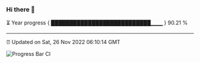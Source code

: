 ### Hi there 👋

⏳ Year progress { ███████████████████████████▁▁▁ } 90.21 %

---

⏰ Updated on Sat, 26 Nov 2022 06:10:14 GMT

![Progress Bar CI](https://github.com/Shyam-Makwana/GitHub-Actions-Demo/workflows/Progress%20Bar%20CI/badge.svg)
